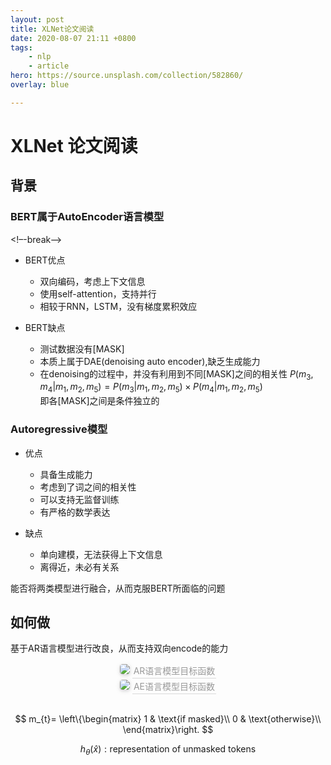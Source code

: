 ```yaml
---
layout: post
title: XLNet论文阅读
date: 2020-08-07 21:11 +0800
tags:
    - nlp
    - article
hero: https://source.unsplash.com/collection/582860/
overlay: blue

---
```



<!--enable mathjax-->
<head>
    <script src="https://cdn.mathjax.org/mathjax/latest/MathJax.js?config=TeX-AMS-MML_HTMLorMML" type="text/javascript"></script>
    <script type="text/x-mathjax-config">
        MathJax.Hub.Config({
            tex2jax: {
            skipTags: ['script', 'noscript', 'style', 'textarea', 'pre'],
            inlineMath: [['$','$']]
            }
        });
    </script>
</head>

# XLNet 论文阅读

## 背景

### BERT属于AutoEncoder语言模型
<!–-break-–>
- BERT优点
    - 双向编码，考虑上下文信息
    - 使用self-attention，支持并行
    - 相较于RNN，LSTM，没有梯度累积效应

- BERT缺点
    - 测试数据没有\[MASK\]
    - 本质上属于DAE(denoising auto encoder),缺乏生成能力
    - 在denoising的过程中，并没有利用到不同\[MASK\]之间的相关性
    $P(m_{3},m_{4}|m_{1},m_{2},m_{5})=P(m_{3}|m_{1},m_{2},m_{5})\times P(m_{4}|m_{1},m_{2},m_{5})$
    <br>即各\[MASK\]之间是条件独立的
    
### Autoregressive模型
- 优点
    - 具备生成能力
    - 考虑到了词之间的相关性
    - 可以支持无监督训练
    - 有严格的数学表达
    
- 缺点
    - 单向建模，无法获得上下文信息
    - 离得近，未必有关系
    
能否将两类模型进行融合，从而克服BERT所面临的问题

## 如何做

基于AR语言模型进行改良，从而支持双向encode的能力

<center>
    <img style="border-radius: 0.3125em;
    box-shadow: 0 2px 4px 0 rgba(34,36,38,.12),0 2px 10px 0 rgba(34,36,38,.08);" 
    src="2020-08-07-xlnet/AR-objective.jpg">
    <div style="color:orange; border-bottom: 1px solid #d9d9d9;
    display: inline-block;
    color: #999;
    padding: 2px;">AR语言模型目标函数</div>
</center>

<center>
    <img style="border-radius: 0.3125em;
    box-shadow: 0 2px 4px 0 rgba(34,36,38,.12),0 2px 10px 0 rgba(34,36,38,.08);" 
    src="2020-08-07-xlnet/AE-objective-1.jpg">
    <div style="color:orange; border-bottom: 1px solid #d9d9d9;
    display: inline-block;
    color: #999;
    padding: 2px;">AE语言模型目标函数</div>
    <br><br>
</center>

$$
m_{t}=
\left\{\begin{matrix}
1 & \text{if masked}\\
0 & \text{otherwise}\\
\end{matrix}\right.
$$

$$h_{\theta }\left ( \hat{x}\right ):\text{representation of unmasked tokens}$$